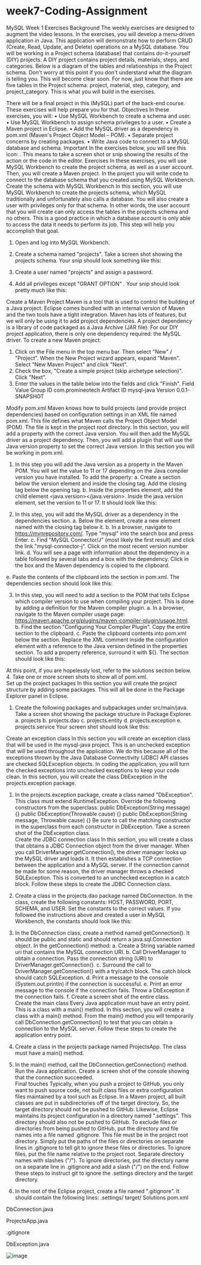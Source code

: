 # week7-Coding-Assignment
MySQL Week 1 Exercises
Background
The weekly exercises are designed to augment the video lessons. In the exercises, you will develop a menu-driven application in Java. This application will demonstrate how to perform CRUD (Create, Read, Update, and Delete) operations on a MySQL database.
You will be working in a Project schema (database) that contains do-it-yourself (DIY) projects. A DIY project contains project details, materials, steps, and categories. Below is a diagram of the tables and relationships in the Project schema. Don't worry at this point if you don't understand what the diagram is telling you. This will become clear soon. For now, just know that there are five tables in the Project schema: project, material, step, category, and project_category. This is what you will build in the exercises.
 
There will be a final project in this (MySQL) part of the back-end course. These exercises will help prepare you for that.
Objectives
In these exercises, you will:
•	Use MySQL Workbench to create a schema and user.
•	Use MySQL Workbench to assign schema privileges to a user.
•	Create a Maven project in Eclipse.
•	Add the MySQL driver as a dependency in pom.xml (Maven's Project Object Model – POM).
•	Separate project concerns by creating packages.
•	Write Java code to connect to a MySQL database and schema.
Important
In the exercises below, you will see this icon:  . This means to take a screen shot or snip showing the results of the action or the code in the editor.
Exercises
In these exercises, you will use MySQL Workbench to create the project schema, as well as a user account. Then, you will create a Maven project. In the project you will write code to connect to the database schema that you created using MySQL Workbench.
Create the schema with MySQL Workbench
In this section, you will use MySQL Workbench to create the projects schema, which MySQL traditionally and unfortunately also calls a database. You will also create a user with privileges only for that schema. In other words, the user account that you will create can only access the tables in the projects schema and no others. This is a good practice in which a database account is only able to access the data it needs to perform its job. This step will help you accomplish that goal.
1.	Open and log into MySQL Workbench.
2.	Create a schema named "projects". Take a screen shot showing the projects schema.  Your snip should look something like this:
 
3.	Create a user named "projects" and assign a password.
4.	Add all privileges except "GRANT OPTION"  . Your snip should look pretty much like this:
 

Create a Maven Project
Maven is a tool that is used to control the building of a Java project. Eclipse comes bundled with an internal version of Maven and the two tools have a tight integration. Maven has lots of features, but we will only be using it to add project dependencies. A project dependency is a library of code packaged as a Java Archive (JAR file). For our DIY project application, there is only one dependency required: the MySQL driver.
To create a new Maven project:
1.	Click on the File menu in the top menu bar. Then select "New" / "Project". When the New Project wizard appears, expand "Maven". Select "New Maven Project" and click "Next".
2.	Check the box, "Create a simple project (skip archetype selection)". Click "Next".
3.	Enter the values in the table below into the fields and click "Finish".
Field	Value
Group ID	com.promineotech
Artifact ID	mysql-java
Version	0.0.1-SNAPSHOT

Modify pom.xml
Maven knows how to build projects (and provide project dependencies) based on configuration settings in an XML file named pom.xml. This file defines what Maven calls the Project Object Model (POM). The file is kept in the project root directory.
In this section, you will add a property with the correct Java version. You will then add the MySQL driver as a project dependency. Then, you will add a plugin that will use the Java version property to set the correct Java version.
In this section you will be working in pom.xml. 
1.	In this step you will add the Java version as a property in the Maven POM. You will set the value to 11 or 17 depending on the Java compiler version you have installed. To add the property:
a.	Create a <properties> section below the version element and inside the closing </project> tag. Add the closing </properties> tag below the opening tag.
b.	Inside the properties element, add the child element <java.version></java.version>. Inside the java.version element, set the version to 11 or 17. It should look like this:
 
2.	In this step, you will add the MySQL driver as a dependency in the dependencies section.
a.	Below the <properties> element, create a new element named <dependencies> with the closing tag </dependencies> below it.
b.	In a browser, navigate to https://mvnrepository.com/. Type "mysql" into the search box and press Enter.
c.	Find "MySQL Connector/J" (most likely the first result) and click the link "mysql-connector-j". Click on the most recent version number link.
d.	You will see a page with information about the dependency in a table followed by several tabs and a box with the dependency. Click in the box and the Maven dependency is copied to the clipboard.
 
e.	Paste the contents of the clipboard into the <dependencies> section in pom.xml. The dependencies section should look like this:
 
3.	In this step, you will need to add a section to the POM that tells Eclipse which compiler version to use when compiling your project. This is done by adding a definition for the Maven compiler plugin.
a.	In a browser, navigate to the Maven compiler usage page: https://maven.apache.org/plugins/maven-compiler-plugin/usage.html.
b.	Find the section "Configuring Your Compiler Plugin". Copy the entire <build> section to the clipboard.
c.	Paste the clipboard contents into pom.xml below the <dependencies> section. Replace the XML comment inside the configuration element with a reference to the Java version defined in the properties section. To add a property reference, surround it with ${}. The section should look like this:
 
At this point, if you are hopelessly lost, refer to the solutions section below.
4.	Take one or more screen shots to show all of pom.xml.  
Set up the project packages
In this section you will create the project structure by adding some packages. This will all be done in the Package Explorer panel in Eclipse.
1.	Create the following packages and subpackages under src/main/java. Take a screen shot showing the package structure in Package Explorer.  
a.	projects
b.	projects.dao
c.	projects.entity
d.	projects.exception
e.	projects.service 
Your screen shot should look like this:
 
Create an exception class
In this section you will create an exception class that will be used in the mysql-java project. This is an unchecked exception that will be used throughout the application. We do this because all of the exceptions thrown by the Java Database Connectivity (JDBC) API classes are checked SQLException objects. In coding the application, you will turn the checked exceptions into unchecked exceptions to keep your code clean.
In this section, you will create the class DbException in the projects.exception package.
1.	In the projects.exception package, create a class named "DbException". This class must extend RuntimeException. Override the following constructors from the superclass:
public DbException(String message) {}
public DbException(Throwable cause) {}
public DbException(String message, Throwable cause) {}
Be sure to call the matching constructor in the superclass from each constructor in DbException. Take a screen shot of the DbException class.  
Create the JDBC connection class
In this section, you will create a class that obtains a JDBC Connection object from the driver manager. When you call DriverManager.getConnection(), the driver manager looks up the MySQL driver and loads it. It then establishes a TCP connection between the application and a MySQL server. If the connection cannot be made for some reason, the driver manager throws a checked SQLException. This is converted to an unchecked exception in a catch block. 
Follow these steps to create the JDBC Connection class.
1.	Create a class in the projects.dao package named DbConnection. In the class, create the following constants: HOST, PASSWORD, PORT, SCHEMA, and USER. Set the constants to the correct values. If you followed the instructions above and created a user in MySQL Workbench, the constants should look like this:
 
2.	In the DbConnection class, create a method named getConnection(). It should be public and static and should return a java.sql.Connection object. In the getConnection() method:
a.	Create a String variable named uri that contains the MySQL connection URI.
b.	Call DriverManager to obtain a connection. Pass the connection string (URI) to DriverManager.getConnection().
c.	Surround the call to DriverManager.getConnection() with a try/catch block. The catch block should catch SQLException.
d.	Print a message to the console (System.out.println) if the connection is successful.
e.	Print an error message to the console if the connection fails. Throw a DbException if the connection fails.
f.	Create a screen shot of the entire class.  
Create the main class
Every Java application must have an entry point. This is a class with a main() method. In this section, you will create a class with a main() method. From the main() method you will temporarily call DbConnection.getConnection() to test that you can obtain a connection to the MySQL server.
Follow these steps to create the application entry point.
1.	Create a class in the projects package named ProjectsApp. The class must have a main() method.
2.	In the main() method, call the DbConnection.getConnection() method.
Run the Java application. Create a screen shot of the console showing that the connection succeeded.  
Final touches
Typically, when you push a project to GitHub, you only want to push source code, not built class files or extra configuration files maintained by a tool such as Eclipse. In a Maven project, all built classes are put in subdirectories off of the target directory. So, the target directory should not be pushed to GitHub.
Likewise, Eclipse maintains its project configuration in a directory named ".settings". This directory should also not be pushed to GitHub.
To exclude files or directories from being pushed to GitHub, put the directory and file names into a file named .gitignore. This file must be in the project root directory. Simply put the paths of the files or directories on separate lines in .gitignore to tell git to ignore these files or directories. 
To ignore files, put the file name relative to the project root. Separate directory names with slashes ("/"). To ignore directories, put the directory name on a separate line in .gitignore and add a slash ("/") on the end.
Follow these steps to instruct git to ignore the .settings directory and the target directory.
1.	In the root of the Eclipse project, create a file named ".gitignore". It should contain the following lines:
.settings/
target/
Solutions
pom.xml
 
DbConnection.java
 
ProjectsApp.java
 
.gitignore
 
DbException.java
 
![image](https://user-images.githubusercontent.com/108083155/187547920-d811e213-f9b7-41e2-a05d-fb8563921ac0.png)
